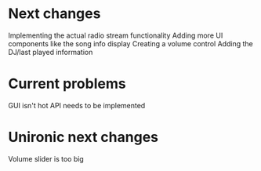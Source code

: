 # Next changes
Implementing the actual radio stream functionality
Adding more UI components like the song info display
Creating a volume control
Adding the DJ/last played information

# Current problems
GUI isn't hot
API needs to be implemented

# Unironic next changes
Volume slider is too big